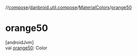 //[compose](../../../index.md)/[danbroid.util.compose](../index.md)/[MaterialColors](index.md)/[orange50](orange50.md)

# orange50

[androidJvm]\
val [orange50](orange50.md): Color
